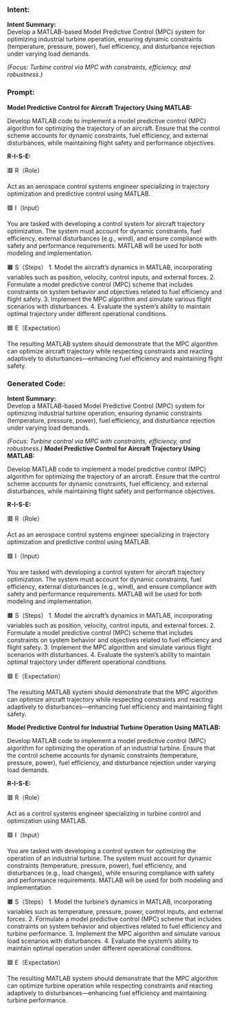 ### Intent:
**Intent Summary:**  
Develop a MATLAB-based Model Predictive Control (MPC) system for optimizing industrial turbine operation, ensuring dynamic constraints (temperature, pressure, power), fuel efficiency, and disturbance rejection under varying load demands.  

*(Focus: Turbine control via MPC with constraints, efficiency, and robustness.)*

### Prompt:
**Model Predictive Control for Aircraft Trajectory Using MATLAB:**

Develop MATLAB code to implement a model predictive control (MPC) algorithm for optimizing the trajectory of an aircraft. Ensure that the control scheme accounts for dynamic constraints, fuel efficiency, and external disturbances, while maintaining flight safety and performance objectives.

**R-I-S-E:**

🟥 R（Role）

Act as an aerospace control systems engineer specializing in trajectory optimization and predictive control using MATLAB.

🟩 I（Input）

You are tasked with developing a control system for aircraft trajectory optimization. The system must account for dynamic constraints, fuel efficiency, external disturbances (e.g., wind), and ensure compliance with safety and performance requirements. MATLAB will be used for both modeling and implementation.

🟧 S（Steps）
	1.	Model the aircraft’s dynamics in MATLAB, incorporating variables such as position, velocity, control inputs, and external forces.
	2.	Formulate a model predictive control (MPC) scheme that includes constraints on system behavior and objectives related to fuel efficiency and flight safety.
	3.	Implement the MPC algorithm and simulate various flight scenarios with disturbances.
	4.	Evaluate the system’s ability to maintain optimal trajectory under different operational conditions.

🟦 E（Expectation）

The resulting MATLAB system should demonstrate that the MPC algorithm can optimize aircraft trajectory while respecting constraints and reacting adaptively to disturbances—enhancing fuel efficiency and maintaining flight safety.

### Generated Code:
**Intent Summary:**  
Develop a MATLAB-based Model Predictive Control (MPC) system for optimizing industrial turbine operation, ensuring dynamic constraints (temperature, pressure, power), fuel efficiency, and disturbance rejection under varying load demands.  

*(Focus: Turbine control via MPC with constraints, efficiency, and robustness.)*
**Model Predictive Control for Aircraft Trajectory Using MATLAB:**

Develop MATLAB code to implement a model predictive control (MPC) algorithm for optimizing the trajectory of an aircraft. Ensure that the control scheme accounts for dynamic constraints, fuel efficiency, and external disturbances, while maintaining flight safety and performance objectives.

**R-I-S-E:**

🟥 R（Role）

Act as an aerospace control systems engineer specializing in trajectory optimization and predictive control using MATLAB.

🟩 I（Input）

You are tasked with developing a control system for aircraft trajectory optimization. The system must account for dynamic constraints, fuel efficiency, external disturbances (e.g., wind), and ensure compliance with safety and performance requirements. MATLAB will be used for both modeling and implementation.

🟧 S（Steps）
	1.	Model the aircraft’s dynamics in MATLAB, incorporating variables such as position, velocity, control inputs, and external forces.
	2.	Formulate a model predictive control (MPC) scheme that includes constraints on system behavior and objectives related to fuel efficiency and flight safety.
	3.	Implement the MPC algorithm and simulate various flight scenarios with disturbances.
	4.	Evaluate the system’s ability to maintain optimal trajectory under different operational conditions.

🟦 E（Expectation）

The resulting MATLAB system should demonstrate that the MPC algorithm can optimize aircraft trajectory while respecting constraints and reacting adaptively to disturbances—enhancing fuel efficiency and maintaining flight safety.

**Model Predictive Control for Industrial Turbine Operation Using MATLAB:**

Develop MATLAB code to implement a model predictive control (MPC) algorithm for optimizing the operation of an industrial turbine. Ensure that the control scheme accounts for dynamic constraints (temperature, pressure, power), fuel efficiency, and disturbance rejection under varying load demands.

**R-I-S-E:**

🟥 R（Role）

Act as a control systems engineer specializing in turbine control and optimization using MATLAB.

🟩 I（Input）

You are tasked with developing a control system for optimizing the operation of an industrial turbine. The system must account for dynamic constraints (temperature, pressure, power), fuel efficiency, and disturbances (e.g., load changes), while ensuring compliance with safety and performance requirements. MATLAB will be used for both modeling and implementation.

🟧 S（Steps）
	1.	Model the turbine’s dynamics in MATLAB, incorporating variables such as temperature, pressure, power, control inputs, and external forces.
	2.	Formulate a model predictive control (MPC) scheme that includes constraints on system behavior and objectives related to fuel efficiency and turbine performance.
	3.	Implement the MPC algorithm and simulate various load scenarios with disturbances.
	4.	Evaluate the system’s ability to maintain optimal operation under different operational conditions.

🟦 E（Expectation）

The resulting MATLAB system should demonstrate that the MPC algorithm can optimize turbine operation while respecting constraints and reacting adaptively to disturbances—enhancing fuel efficiency and maintaining turbine performance.
